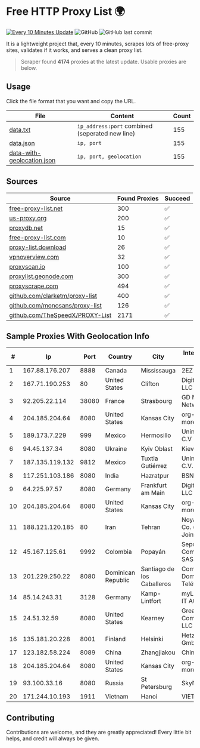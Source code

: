 
# Free HTTP Proxy List 🌍

[![Every 10 Minutes Update](https://github.com/mertguvencli/http-proxy-list/actions/workflows/main.yml/badge.svg?branch=main)](https://github.com/mertguvencli/http-proxy-list/actions/workflows/main.yml)
![GitHub](https://img.shields.io/github/license/mertguvencli/http-proxy-list)
![GitHub last commit](https://img.shields.io/github/last-commit/mertguvencli/http-proxy-list)

It is a lightweight project that, every 10 minutes, scrapes lots of free-proxy sites, validates if it works, and serves a clean proxy list.


> Scraper found **4174** proxies at the latest update. Usable proxies are below.

## Usage

Click the file format that you want and copy the URL.


|File|Content|Count|
|----|-------|-----|
|[data.txt](https://raw.githubusercontent.com/mertguvencli/http-proxy-list/main/proxy-list/data.txt)|`ip_address:port` combined (seperated new line)|155|
|[data.json](https://raw.githubusercontent.com/mertguvencli/http-proxy-list/main/proxy-list/data.json)|`ip, port`|155|
|[data-with-geolocation.json](https://raw.githubusercontent.com/mertguvencli/http-proxy-list/main/proxy-list/data-with-geolocation.json)|`ip, port, geolocation`|155|

## Sources

|Source|Found Proxies|Succeed|
|------|-------------|-------|
|[free-proxy-list.net](https://free-proxy-list.net)|300|✅|
|[us-proxy.org](https://www.us-proxy.org)|200|✅|
|[proxydb.net](http://proxydb.net)|15|✅|
|[free-proxy-list.com](https://free-proxy-list.com/?page=&port=&type%5B%5D=http&type%5B%5D=https&up_time=0&search=Search)|10|✅|
|[proxy-list.download](https://www.proxy-list.download/HTTP)|26|✅|
|[vpnoverview.com](https://vpnoverview.com/privacy/anonymous-browsing/free-proxy-servers)|32|✅|
|[proxyscan.io](https://www.proxyscan.io)|100|✅|
|[proxylist.geonode.com](https://proxylist.geonode.com/api/proxy-list?limit=300&page=1&sort_by=lastChecked&sort_type=desc&protocols=http,https)|300|✅|
|[proxyscrape.com](https://api.proxyscrape.com/v2/?request=displayproxies&protocol=http&timeout=10000&country=all&ssl=all&anonymity=all)|494|✅|
|[github.com/clarketm/proxy-list](https://raw.githubusercontent.com/clarketm/proxy-list/master/proxy-list-raw.txt)|400|✅|
|[github.com/monosans/proxy-list](https://raw.githubusercontent.com/monosans/proxy-list/main/proxies/http.txt)|126|✅|
|[github.com/TheSpeedX/PROXY-List](https://raw.githubusercontent.com/TheSpeedX/PROXY-List/master/http.txt)|2171|✅|


## Sample Proxies With Geolocation Info

|#|Ip|Port|Country|City|Internet Service Provider|
|-|--|----|-------|----|-------------------------|
|1|167.88.176.207|8888|Canada|Mississauga|2EZ Network Inc.|
|2|167.71.190.253|80|United States|Clifton|DigitalOcean, LLC|
|3|92.205.22.114|38080|France|Strasbourg|GD MASS Network|
|4|204.185.204.64|8080|United States|Kansas City|org-morenet.more.net|
|5|189.173.7.229|999|Mexico|Hermosillo|Uninet S.A. de C.V|
|6|94.45.137.34|8080|Ukraine|Kyiv Oblast|Kievline LLC|
|7|187.135.119.132|9812|Mexico|Tuxtla Gutiérrez|Uninet S.A. de C.V.|
|8|117.251.103.186|8080|India|Hazratpur|BSNL Internet|
|9|64.225.97.57|8080|Germany|Frankfurt am Main|DigitalOcean, LLC|
|10|204.185.204.64|8080|United States|Kansas City|org-morenet.more.net|
|11|188.121.120.185|80|Iran|Tehran|Noyan Abr Arvan Co. ( Private Joint Stock)|
|12|45.167.125.61|9992|Colombia|Popayán|Sepcom Comunicaciones SAS|
|13|201.229.250.22|8080|Dominican Republic|Santiago de los Caballeros|Compañía Dominicana de Teléfonos S. A.|
|14|85.14.243.31|3128|Germany|Kamp-Lintfort|myLoc managed IT AG|
|15|24.51.32.59|8080|United States|Kearney|Great Plains Communications LLC|
|16|135.181.20.228|8001|Finland|Helsinki|Hetzner Online GmbH|
|17|123.182.58.224|8089|China|Zhangjiakou|Chinanet|
|18|204.185.204.64|8080|United States|Kansas City|org-morenet.more.net|
|19|93.100.33.16|8080|Russia|St Petersburg|SkyNet LLC|
|20|171.244.10.193|1911|Vietnam|Hanoi|VIETEL|



## Contributing

Contributions are welcome, and they are greatly appreciated! Every
little bit helps, and credit will always be given.

